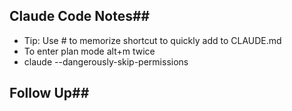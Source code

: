 ## Claude Code Notes##

- Tip: Use # to memorize shortcut to quickly add to CLAUDE.md
- To enter plan mode alt+m twice
- claude --dangerously-skip-permissions

## Follow Up##